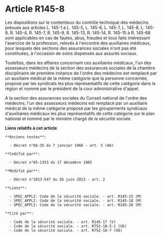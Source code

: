 # Article R145-8

Les dispositions sur le contentieux du contrôle technique des médecins prévues aux articles L. 145-1 à L. 145-5, L. 145-6, L.
145-7, L. 145-8, L. 145-9, R. 145-4, R. 145-7, R. 145-9, R. 145-13, R. 145-14, R. 145-15 à R. 145-68 sont applicables en cas
de fautes, abus, fraudes et tous faits intéressant l'exercice de la profession, relevés à l'encontre des auxiliaires
médicaux, pour lesquels des sections des assurances sociales n'ont pas été constituées, à l'occasion de soins dispensés aux
assurés sociaux.

Toutefois, dans les affaires concernant ces auxiliaires médicaux, l'un des assesseurs médecins de la section des assurances
sociales de la chambre disciplinaire de première instance de l'ordre des médecins est remplacé par un auxiliaire médical de
la même catégorie que la personne concernée, proposé par les syndicats les plus représentatifs de cette catégorie dans la
région et nommé par le président de la cour administrative d'appel.

A la section des assurances sociales du Conseil national de l'ordre des médecins, l'un des assesseurs médecins est remplacé
par un auxiliaire médical de la même catégorie proposé par les groupements syndicaux d'auxiliaires médicaux les plus
représentatifs de cette catégorie sur le plan national et nommé par le ministre chargé de la sécurité sociale.

**Liens relatifs à cet article**

	**Anciens textes**:

	  - Décret n°66-35 du 7 janvier 1966 - art. 5 (Ab)

	**Codifié par**:

	  - Décret n°85-1353 du 17 décembre 1985

	**Modifié par**:

	  - Décret n°2013-547 du 26 juin 2013 - art. 2

	**Liens**:

	  - SPEC_APPLI: Code de la sécurité sociale. - art. R145-15 (M)
	  - SPEC_APPLI: Code de la sécurité sociale. - art. R145-18 (M)
	  - SPEC_APPLI: Code de la sécurité sociale. - art. R145-20 (M)

	**Cité par**:

	  - Code de la sécurité sociale. - art. R145-17 (V)
	  - Code de la sécurité sociale. - art. R752-18-5-1 (VD)
	  - Code de la sécurité sociale. - art. R752-18-7 (VD)
